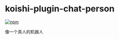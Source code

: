 # koishi-plugin-chat-person

[![npm](https://img.shields.io/npm/v/koishi-plugin-chat-person?style=flat-square)](https://www.npmjs.com/package/koishi-plugin-chat-person)

像一个真人的机器人
